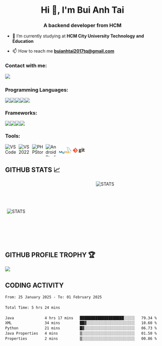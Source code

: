 <h1 align="center">Hi 👋, I'm Bui Anh Tai</h1>
<h3 align="center">A backend developer from HCM</h3>

- 🔭 I’m currently studying at **HCM City University Technology and Education**

- 📫 How to reach me **buianhtai2017tq@gmail.com**

<h3 align="left">Contact with me: </h3>
<a href="https://www.facebook.com/profile.php?id=100012248492430" target="_blank"> <img src="https://img.shields.io/badge/Facebook-%231877F2.svg?style=for-the-badge&logo=Facebook&logoColor=white"> </a>


<h3 align="left">Programming Languages: </h3>
<div style="display: flex;">
  <img src="https://img.shields.io/badge/java-%23ED8B00.svg?style=for-the-badge&logo=java&logoColor=white">
  <img src="https://img.shields.io/badge/php-%23777BB4.svg?style=for-the-badge&logo=php&logoColor=white">
  <img src="https://img.shields.io/badge/c%23-%23239120.svg?style=for-the-badge&logo=c-sharp&logoColor=white">
  <img src="https://img.shields.io/badge/python-3670A0?style=for-the-badge&logo=python&logoColor=ffdd54">
  <img src="https://img.shields.io/badge/javascript-%23323330.svg?style=for-the-badge&logo=javascript&logoColor=%23F7DF1E">
</div>

<h3 align="left">Frameworks: </h3>
<div style="display: flex;">
  <img src="https://img.shields.io/badge/spring-%236DB33F.svg?style=for-the-badge&logo=spring&logoColor=white">
  <img src="https://img.shields.io/badge/laravel-%23FF2D20.svg?style=for-the-badge&logo=laravel&logoColor=white">
  <img src="https://img.shields.io/badge/django-%23092E20.svg?style=for-the-badge&logo=django&logoColor=white">
  <img src="https://img.shields.io/badge/react-%2320232a.svg?style=for-the-badge&logo=react&logoColor=%2361DAFB">
 </div>
 
<h3 align="left">Tools: </h3>
<div style="display: flex;">
  <img src="https://mobilemancerblog.blob.core.windows.net/blog/2020/08/vs-code-logo-transp.png" title="VS Code"  alt="VS Code" width="40" height="40"/>&nbsp;
  <img src="https://pics.computerbase.de/9/9/2/3/0-e36f805671c3b980/logo-192.2833764d.png" title="VS 2022"  alt="VS 2022" width="40" height="40"/>&nbsp;
  <img src="https://www.quanta.org/free-phpstorm-licence/phpstorm-logo.png" title="PHPStorm"  alt="PHPStorm" width="40" height="40"/>&nbsp;
  <img src="https://cybersoft.ru/uploads/posts/2020-11/1606209862_android-studio.png" title="Android Studio"  alt="Android Studio" width="40" height="40"/>&nbsp;
  <img src="https://github.com/devicons/devicon/blob/master/icons/mysql/mysql-original-wordmark.svg" title="MySQL"  alt="MySQL" width="40" height="40"/>&nbsp;
  <img src="https://github.com/devicons/devicon/blob/master/icons/git/git-original-wordmark.svg" title="Git" **alt="Git" width="40" height="40"/>&nbsp;
 </div>

## GITHUB STATS 📈
<p style="width: 100%; display: flex; justify-content: space-around; align-items: center; flex-direction: row;">
<img style="width: 55%" src="https://github-readme-stats-sigma-five.vercel.app/api?username=buianhtai1205&show_icons=true&hide_border=true&theme=radical" alt="STATS" />
<img style="width: 40%; height: 195px;" src="https://github-readme-stats-sigma-five.vercel.app/api/top-langs/?username=buianhtai1205&&layout=compact&langs_count=6&theme=highcontrast&hide_border=true"  alt="STATS" />
</p>


## GITHUB PROFILE TROPHY 🏆
<p>
  <img src="https://github-profile-trophy.vercel.app/?username=buianhtai1205&margin-w=25&margin-h=25&column=7&theme=darkhub" />    
</p>

## CODING ACTIVITY
<!-- <p>
  <img src="https://github-readme-stats.vercel.app/api/wakatime?username=buianhtai1205&layout=compact&theme=chartreuse-dark&hide_border=true" />
</p> -->
<!--START_SECTION:waka-->

```txt
From: 25 January 2025 - To: 01 February 2025

Total Time: 5 hrs 24 mins

Java              4 hrs 17 mins   ████████████████████░░░░░   79.34 %
XML               34 mins         ██▓░░░░░░░░░░░░░░░░░░░░░░   10.60 %
Python            21 mins         █▓░░░░░░░░░░░░░░░░░░░░░░░   06.73 %
Java Properties   4 mins          ▒░░░░░░░░░░░░░░░░░░░░░░░░   01.50 %
Properties        2 mins          ▒░░░░░░░░░░░░░░░░░░░░░░░░   00.86 %
```

<!--END_SECTION:waka-->



